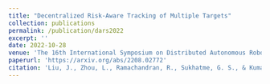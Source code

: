 ```yaml
---
title: "Decentralized Risk-Aware Tracking of Multiple Targets"
collection: publications
permalink: /publication/dars2022
excerpt: ''
date: 2022-10-28
venue: 'The 16th International Symposium on Distributed Autonomous Robotic Systems 2022'
paperurl: 'https://arxiv.org/abs/2208.02772'
citation: 'Liu, J., Zhou, L., Ramachandran, R., Sukhatme, G. S., & Kumar, V. (2022). Decentralized Risk-Aware Tracking of Multiple Targets. arXiv preprint arXiv:2208.02772.'
---
```

